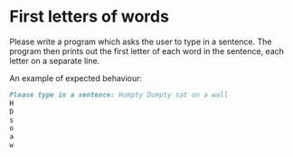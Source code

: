 
# First letters of words

Please write a program which asks the user to type in a sentence. The program then prints out the first letter of each word in the sentence, each letter on a separate line.

An example of expected behaviour:

```markdown
Please type in a sentence: Humpty Dumpty sat on a wall
H
D
s
o
a
w
```
